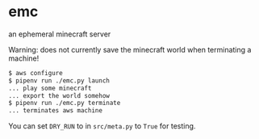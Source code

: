 # emc

an ephemeral minecraft server

Warning: does not currently save the minecraft world when terminating a machine!

```sh
$ aws configure
$ pipenv run ./emc.py launch
... play some minecraft
... export the world somehow
$ pipenv run ./emc.py terminate
... terminates aws machine
```

You can set `DRY_RUN` to in `src/meta.py` to `True` for testing.
